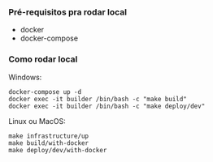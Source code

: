 ### Pré-requisitos pra rodar local
- docker
- docker-compose

### Como rodar local

Windows:
```
docker-compose up -d
docker exec -it builder /bin/bash -c "make build"
docker exec -it builder /bin/bash -c "make deploy/dev"
```

Linux ou MacOS:
```
make infrastructure/up
make build/with-docker
make deploy/dev/with-docker
```